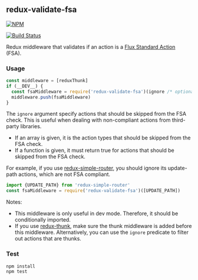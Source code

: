 ## redux-validate-fsa

[![NPM](https://nodei.co/npm/redux-validate-fsa.png?compact=true)](https://www.npmjs.com/package/redux-validate-fsa)

[![Build Status](https://travis-ci.org/buunguyen/redux-validate-fsa.svg?branch=master)](https://travis-ci.org/buunguyen/redux-validate-fsa)

Redux middleware that validates if an action is a [Flux Standard Action](https://github.com/acdlite/flux-standard-action) (FSA).

### Usage

```js
const middleware = [reduxThunk]
if (__DEV__) {
  const fsaMiddleware = require('redux-validate-fsa')(ignore /* optional */)
  middleware.push(fsaMiddleware)
}
```

The `ignore` argument specify actions that should be skipped from the FSA check. This is useful when dealing with non-compliant actions from third-party libraries.

* If an array is given, it is the action types that should be skipped from the FSA check.
* If a function is given, it must return true for actions that should be skipped from the FSA check.

For example, if you use [redux-simple-router](https://github.com/jlongster/redux-simple-router), you should ignore its update-path actions, which are not FSA compliant.

```js
import {UPDATE_PATH} from 'redux-simple-router'
const fsaMiddleware = require('redux-validate-fsa')([UPDATE_PATH])
```

Notes:
* This middleware is only useful in dev mode. Therefore, it should be conditionally imported.
* If you use [redux-thunk](https://github.com/gaearon/redux-thunk), make sure the thunk middleware is added before this middleware. Alternatively, you can use the `ignore` predicate to filter out actions that are thunks.

### Test

```bash
npm install
npm test
```
